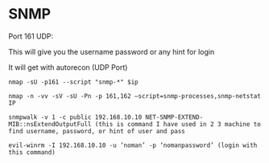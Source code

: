 # SNMP

Port 161 UDP:

This will give you the username password or any hint for login


It will get with autorecon (UDP Port)

    nmap -sU -p161 --script "snmp-*" $ip

    nmap -n -vv -sV -sU -Pn -p 161,162 –script=snmp-processes,snmp-netstat IP

    snmpwalk -v 1 -c public 192.168.10.10 NET-SNMP-EXTEND-MIB::nsExtendOutputFull (this is command I have used in 2 3 machine to find username, password, or hint of user and pass

    evil-winrm -I 192.168.10.10 -u ‘noman’ -p ‘nomanpassword’ (login with this command)
